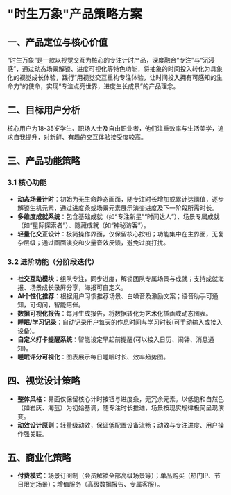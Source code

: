 # "时生万象"产品策略方案
## 一、产品定位与核心价值
“时生万象”是一款以视觉交互为核心的专注计时产品，深度融合“专注”与“沉浸感”，通过动态场景解锁、进度可视化等特色功能，将抽象的时间投入转化为具象化的视觉成长体验，践行“用视觉交互重构专注体验，让时间投入拥有可感知的生命力”的使命，实现“专注点亮世界，进度生长成景”的产品理念。

## 二、目标用户分析
核心用户为18-35岁学生、职场人士及自由职业者，他们注重效率与生活美学，追求自我提升，对新鲜、有趣的交互体验接受度较高。

## 三、产品功能策略
### 3.1 核心功能
- **动态场景计时**：初始为无生命静态画面，随专注时长增加或累计达阈值，逐步解锁生机元素，通过进度条或场景元素展示演变进度及下一阶段所需时长。
- **多维度成就系统**：包含基础成就（如“专注新星”“时间达人”）、场景专属成就（如“星际探索者”）、隐藏成就（如“神秘访客”）。
- **轻量化交互设计**：极简操作界面，仅保留核心按钮；功能集中在主界面，无复杂层级；通过画面演变和少量音效反馈，避免过度打扰。

### 3.2 进阶功能（分阶段迭代）
- **社交互动模块**：组队专注，同步进度，解锁团队专属场景与成就；支持成就海报、场景成长录屏分享，海报可自定义。
- **AI个性化推荐**：根据用户习惯推荐场景、白噪音及激励文案；语音助手可通知，可询问，智能陪伴。
- **数据可视化报告**：每月生成报告，将数据转化为艺术化插画或动态图表。
- **睡眠/学习记录**：自动记录用户每天的作息时间与学习时长(可手动输入或接入设备)。
- **自定义打卡提醒系统**：智能设定早起前提醒(可以接入日历、闹钟、消息通知)。
- **睡眠评分可视化**：图表展示每日睡眠时长、效率趋势图。

## 四、视觉设计策略
- **整体风格**：界面仅保留核心计时按钮与进度条，无冗余元素。以低饱和自然色（如岩灰、海蓝）为初始基调，随专注时长推进，场景按现实规律极简呈现演变。
- **动效设计原则**：轻量级动效，保证低配置设备流畅；动效与专注进度、用户操作强关联。

## 五、商业化策略
- **付费模式**：场景订阅制（会员解锁全部高级场景等）；单品购买（热门IP、节日限定场景）；增值服务（高级数据报告、专属客服）。

